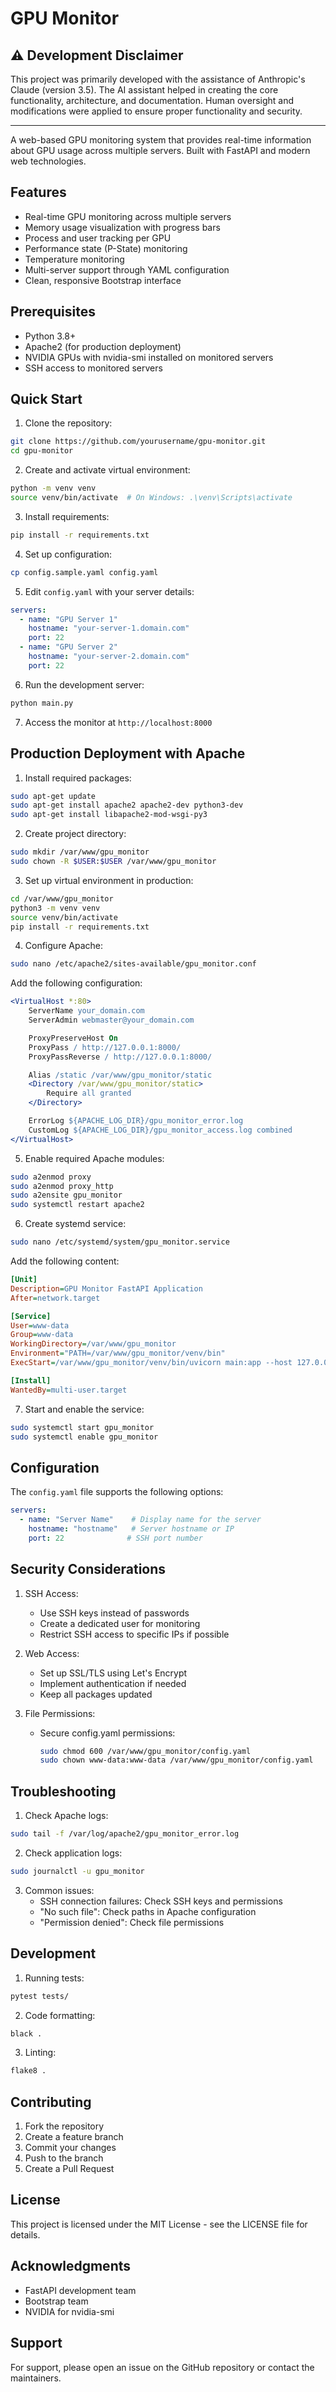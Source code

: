 # GPU Monitor

## ⚠️ Development Disclaimer
This project was primarily developed with the assistance of Anthropic's Claude (version 3.5). The AI assistant helped in creating the core functionality, architecture, and documentation. Human oversight and modifications were applied to ensure proper functionality and security.

---

A web-based GPU monitoring system that provides real-time information about GPU usage across multiple servers. Built with FastAPI and modern web technologies.

## Features

- Real-time GPU monitoring across multiple servers
- Memory usage visualization with progress bars
- Process and user tracking per GPU
- Performance state (P-State) monitoring
- Temperature monitoring
- Multi-server support through YAML configuration
- Clean, responsive Bootstrap interface

## Prerequisites

- Python 3.8+
- Apache2 (for production deployment)
- NVIDIA GPUs with nvidia-smi installed on monitored servers
- SSH access to monitored servers

## Quick Start

1. Clone the repository:
```bash
git clone https://github.com/yourusername/gpu-monitor.git
cd gpu-monitor
```

2. Create and activate virtual environment:
```bash
python -m venv venv
source venv/bin/activate  # On Windows: .\venv\Scripts\activate
```

3. Install requirements:
```bash
pip install -r requirements.txt
```

4. Set up configuration:
```bash
cp config.sample.yaml config.yaml
```

5. Edit `config.yaml` with your server details:
```yaml
servers:
  - name: "GPU Server 1"
    hostname: "your-server-1.domain.com"
    port: 22
  - name: "GPU Server 2"
    hostname: "your-server-2.domain.com"
    port: 22
```

6. Run the development server:
```bash
python main.py
```

7. Access the monitor at `http://localhost:8000`

## Production Deployment with Apache

1. Install required packages:
```bash
sudo apt-get update
sudo apt-get install apache2 apache2-dev python3-dev
sudo apt-get install libapache2-mod-wsgi-py3
```

2. Create project directory:
```bash
sudo mkdir /var/www/gpu_monitor
sudo chown -R $USER:$USER /var/www/gpu_monitor
```

3. Set up virtual environment in production:
```bash
cd /var/www/gpu_monitor
python3 -m venv venv
source venv/bin/activate
pip install -r requirements.txt
```

4. Configure Apache:
```bash
sudo nano /etc/apache2/sites-available/gpu_monitor.conf
```

Add the following configuration:
```apache
<VirtualHost *:80>
    ServerName your_domain.com
    ServerAdmin webmaster@your_domain.com

    ProxyPreserveHost On
    ProxyPass / http://127.0.0.1:8000/
    ProxyPassReverse / http://127.0.0.1:8000/

    Alias /static /var/www/gpu_monitor/static
    <Directory /var/www/gpu_monitor/static>
        Require all granted
    </Directory>

    ErrorLog ${APACHE_LOG_DIR}/gpu_monitor_error.log
    CustomLog ${APACHE_LOG_DIR}/gpu_monitor_access.log combined
</VirtualHost>
```

5. Enable required Apache modules:
```bash
sudo a2enmod proxy
sudo a2enmod proxy_http
sudo a2ensite gpu_monitor
sudo systemctl restart apache2
```

6. Create systemd service:
```bash
sudo nano /etc/systemd/system/gpu_monitor.service
```

Add the following content:
```ini
[Unit]
Description=GPU Monitor FastAPI Application
After=network.target

[Service]
User=www-data
Group=www-data
WorkingDirectory=/var/www/gpu_monitor
Environment="PATH=/var/www/gpu_monitor/venv/bin"
ExecStart=/var/www/gpu_monitor/venv/bin/uvicorn main:app --host 127.0.0.1 --port 8000

[Install]
WantedBy=multi-user.target
```

7. Start and enable the service:
```bash
sudo systemctl start gpu_monitor
sudo systemctl enable gpu_monitor
```

## Configuration

The `config.yaml` file supports the following options:

```yaml
servers:
  - name: "Server Name"    # Display name for the server
    hostname: "hostname"   # Server hostname or IP
    port: 22              # SSH port number
```

## Security Considerations

1. SSH Access:
   - Use SSH keys instead of passwords
   - Create a dedicated user for monitoring
   - Restrict SSH access to specific IPs if possible

2. Web Access:
   - Set up SSL/TLS using Let's Encrypt
   - Implement authentication if needed
   - Keep all packages updated

3. File Permissions:
   - Secure config.yaml permissions:
     ```bash
     sudo chmod 600 /var/www/gpu_monitor/config.yaml
     sudo chown www-data:www-data /var/www/gpu_monitor/config.yaml
     ```

## Troubleshooting

1. Check Apache logs:
```bash
sudo tail -f /var/log/apache2/gpu_monitor_error.log
```

2. Check application logs:
```bash
sudo journalctl -u gpu_monitor
```

3. Common issues:
   - SSH connection failures: Check SSH keys and permissions
   - "No such file": Check paths in Apache configuration
   - "Permission denied": Check file permissions

## Development

1. Running tests:
```bash
pytest tests/
```

2. Code formatting:
```bash
black .
```

3. Linting:
```bash
flake8 .
```

## Contributing

1. Fork the repository
2. Create a feature branch
3. Commit your changes
4. Push to the branch
5. Create a Pull Request

## License

This project is licensed under the MIT License - see the LICENSE file for details.

## Acknowledgments

- FastAPI development team
- Bootstrap team
- NVIDIA for nvidia-smi

## Support

For support, please open an issue on the GitHub repository or contact the maintainers.